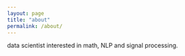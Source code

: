 ```yaml
---
layout: page
title: "about"
permalink: /about/
---
```


data scientist interested in math, NLP and signal processing.
